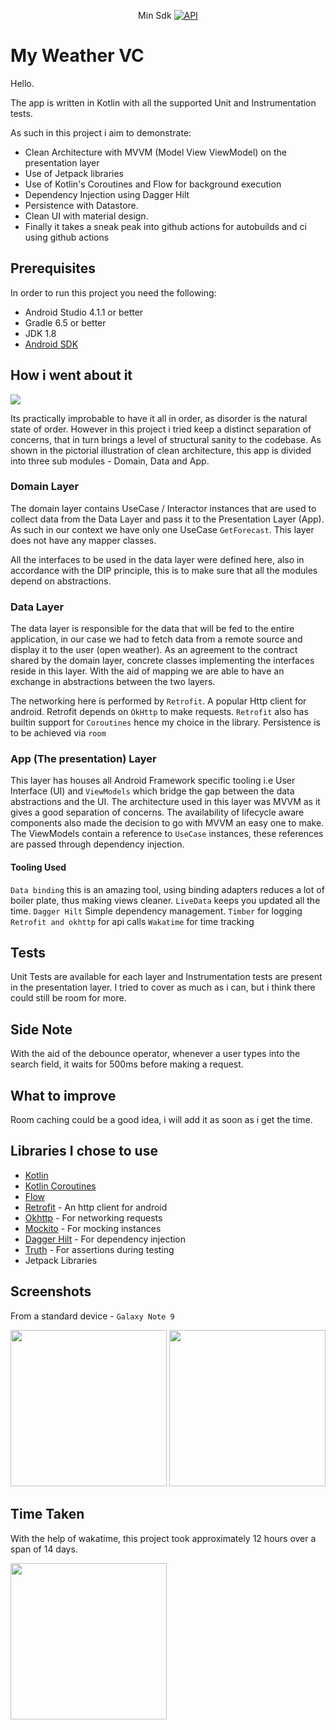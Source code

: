 <p align="center">Min Sdk
  <a href="https://android-arsenal.com/api?level=21"><img alt="API" src="https://img.shields.io/badge/API-21%2B-brightgreen.svg?style=flat"/></a>
</p>

# My Weather VC

Hello.

The app is written in Kotlin with all the supported Unit and Instrumentation tests.

As such in this project i aim to demonstrate:

* Clean Architecture with MVVM (Model View ViewModel) on the presentation layer
* Use of Jetpack libraries
* Use of Kotlin's Coroutines and Flow for background execution
* Dependency Injection using Dagger Hilt
* Persistence with Datastore.
* Clean UI with material design.
* Finally it takes a sneak peak into github actions for autobuilds and ci using github actions

## Prerequisites

In order to run this project you need the following:
- Android Studio 4.1.1 or better
- Gradle 6.5 or better
- JDK 1.8
- [Android SDK](https://developer.android.com/studio/index.html)

## How i went about it

<img src="https://blog.cleancoder.com/uncle-bob/images/2012-08-13-the-clean-architecture/CleanArchitecture.jpg"/>
<br>

Its practically improbable to have it all in order, as disorder is the natural state of order. However in this project i tried keep a distinct separation of concerns, that in turn brings a level of structural sanity to the codebase. As shown in the pictorial illustration of clean architecture, this app is divided into three sub modules - Domain, Data and App.

### Domain Layer

The domain layer contains UseCase / Interactor instances that are used to collect data from the Data Layer and pass it to the Presentation Layer (App). As such in our context we have only one UseCase `GetForecast`. This layer does not have any mapper classes.

All the interfaces to be used in the data layer were defined here, also in accordance with the DIP principle, this is to make sure that all the modules depend on abstractions.

### Data Layer

The data layer is responsible for the data that will be fed to the entire application, in our case we had to fetch data from a remote source and display it to the user (open weather). As an agreement to the contract shared by the domain layer, concrete classes implementing the interfaces reside in this layer. With the aid of mapping we are able to have an exchange in abstractions between the two layers.

The networking here is performed by `Retrofit`. A popular Http client for android. Retrofit depends on `OkHttp` to make requests.
`Retrofit` also has builtin support for `Coroutines` hence my choice in the library. Persistence is to be achieved via `room`

### App (The presentation) Layer

This layer has houses all  Android Framework specific tooling i.e User Interface (UI) and  `ViewModels` which bridge the gap between the data abstractions and the UI. The architecture used in this layer was MVVM as it gives a good separation of concerns. The availability of lifecycle aware components also made the decision to go with MVVM an easy one to make. The ViewModels contain a reference to `UseCase` instances, these references are passed through dependency injection.

#### Tooling Used
`Data binding` this is an amazing tool, using binding adapters reduces a lot of boiler plate, thus making views cleaner.
`LiveData` keeps you updated all the time.
`Dagger Hilt` Simple dependency management.
`Timber` for logging
`Retrofit and okhttp` for api calls
`Wakatime` for time tracking

## Tests

Unit Tests are available for each layer and Instrumentation tests are present in the presentation layer. I tried to cover as much as i can, but i think there could still be room for more.

## Side Note
With the aid of the debounce operator, whenever a user types into the search field, it waits for 500ms before making a request.

## What to improve

Room caching could be a good idea, i will add it as soon as i get the time.

## Libraries I chose to use

* [Kotlin](https://kotlinlang.org/)
* [Kotlin Coroutines](https://kotlinlang.org/docs/reference/coroutines-overview.html)
* [Flow](https://kotlinlang.org/docs/reference/coroutines/flow.html)
* [Retrofit](http://square.github.io/retrofit/) - An http client for android
* [Okhttp](http://square.github.io/okhttp/) - For networking requests
* [Mockito](http://site.mockito.org/) - For mocking instances
* [Dagger Hilt](https://dagger.dev/hilt/) - For dependency injection
* [Truth](https://truth.dev/) - For assertions during testing
* Jetpack Libraries


## Screenshots

From a standard device - `Galaxy Note 9`
 
<img src="http://nashe.dev/wp-content/uploads/2021/06/Screenshot_1624283305.png" width="250px"/> <img src="http://nashe.dev/wp-content/uploads/2021/06/Screenshot_1624283375.png" width="250px"/>

## Time Taken
With the help of wakatime, this project took approximately 12 hours over a span of 14 days.

<img src="http://nashe.dev/wp-content/uploads/2021/06/wakatime.png" width="250px"/> 
